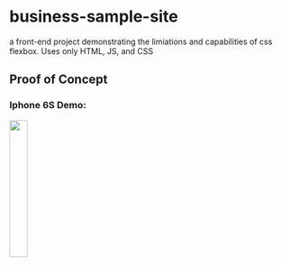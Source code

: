# business-sample-site
a front-end project demonstrating the limiations and capabilities of css flexbox. Uses only HTML, JS, and CSS


## Proof of Concept 
### Iphone 6S Demo:
<img src="875FF9BC-EB61-4A77-A176-FE10CFC588AF.gif" width="25%" />
